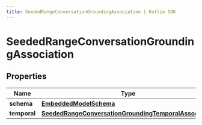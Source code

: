 ```yaml
---
title: SeededRangeConversationGroundingAssociation | Kotlin SDK
---
```



# SeededRangeConversationGroundingAssociation

## Properties
Name | Type | Description | Notes
------------ | ------------- | ------------- | -------------
**schema** | [**EmbeddedModelSchema**](EmbeddedModelSchema) |  |  [optional]
**temporal** | [**SeededRangeConversationGroundingTemporalAssociation**](SeededRangeConversationGroundingTemporalAssociation) |  |  [optional]



